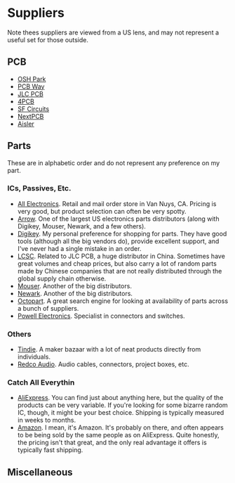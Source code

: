# Suppliers

Note thees suppliers are viewed from a US lens, and may not represent a useful
set for those outside.
## PCB

* [OSH Park](https://oshpark.com)
* [PCB Way](https://www.pcbway.com)
* [JLC PCB](https://jlcpcb.com)
* [4PCB](https://www.4pcb.com)
* [SF Circuits](https://www.sfcircuits.com)
* [NextPCB](https://nextpcb.com)
* [Aisler](https://aisler.net)

## Parts

These are in alphabetic order and do not represent any preference on my part.

### ICs, Passives, Etc.

* [All Electronics](https://www.allelectronics.com). Retail and mail order store
  in Van Nuys, CA. Pricing is very good, but product selection can often be very spotty.
* [Arrow](https://www.arrow.com). One of the largest US electronics parts
  distributors (along with Digikey, Mouser, Newark, and a few others).
* [Digikey](https://www.digikey.com). My personal preference for shopping for
  parts. They have good tools (although all the big vendors do), provide
  excellent support, and I've never had a single mistake in an order.
* [LCSC](https://www.lcsc.com). Related to JLC PCB, a huge distributor in China.
  Sometimes have great volumes and cheap prices, but also carry a lot of random
  parts made by Chinese companies that are not really distributed through the
  global supply chain otherwise.
* [Mouser](https://www.mouser.com). Another of the big distributors.
* [Newark](https://www.newark.com). Another of the big distributors.
* [Octopart](https://octopart.com). A great search engine for looking at
  availability of parts across a bunch of suppliers.
* [Powell Electronics](https://powell.com). Specialist in connectors and
  switches.


### Others

* [Tindie](https://www.tindie.com). A maker bazaar with a lot of neat products
  directly from individuals.
* [Redco Audio](https://www.redco.com). Audio cables, connectors, project
  boxes, etc. 

### Catch All Everythin

* [AliExpress](https://aliexpress.us). You can find just about anything here,
  but the quality of the products can be very variable. If you're looking for
  some bizarre random IC, though, it might be your best choice. Shipping is
  typically measured in weeks to months.
* [Amazon](https://amazon.com). I mean, it's Amazon. It's probably on there, and
  often appears to be being sold by the same people as on AliExpress. Quite
  honestly, the pricing isn't that great, and the only real advantage it offers
  is typically fast shipping.

## Miscellaneous
